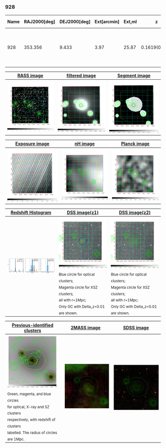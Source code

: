<div STYLE="page-break-after: always;"></div>

### 928

|Name|RAJ2000[deg]|DEJ2000[deg] |Ext[arcmin]| Ext,ml | z | z_src| C|GC(XSZ,Delta_z<0.01)| GC(OPT,Delta_z<0.01)|GC| R_sig[arcmin] | R500[arcmin] | R500[Mpc]| CRsig[c/s] | CR500[c/s] |L500[1E44 erg/s]|F500[1E-12 erg/s/cm^2]| M500[1E14 Msun]|Tx[keV]|Cnt_sig|Beta|Rc[arcmin]|Comment|Alias|
|---|---|---|---|---|---|------|---|--------|---------|----------|---|---|---|---|---|---|---|---|---|---|---|---|---|---|
|928| 353.356| 9.433| 3.97| 25.87| 0.1619(0.005)| z1, z_xsz| B| F20, SPI, Tar| A, C, N, RM, W| A, C, F20, N, SPI, Tar, W| 12.212| 5.895| 0.985| 0.135(0.034)| 0.124(0.031)| 1.661(0.315)| 2.309(0.438)| 3.18(0.29)| 4.61(0.27)| 62.7| 0.624(-0.093+0.189)| 3.806(-1.150+1.858)| -| t193|

|[RASS image](../image/928/928_img.pdf)|[filtered image](../image/928/928_fil.pdf)|[Segment image](../image/928/928_seg.pdf)|
|-------------------|--------------------|-------------------|
| <img src="../image/928/928_img.png" width="300">  | <img src="../image/928/928_fil.png" width="300">   | <img src="../image/928/928_seg.png" width="300">  |

|[Exposure image](../image/928/928_mex.pdf)| [nH image](../image/928/928_nh.pdf)| [Planck image](../image/928/928_p.pdf)|
|-------------------|--------------------|-------------------|
|<img src="../image/928/928_mex.png" width="300">   | <img src="../image/928/928_nh.png" width="300">    | <img src="../image/928/928_p.png" width="300"> |

|[Redshift Histogram](../image/928/928_zg.pdf) | [DSS image(z1)](../image/928/928_dss_z1.pdf)      |  [DSS image(z2)](../image/928/928_dss_z2.pdf)    |
|-------------------|--------------------|-------------------|
|<img src="../image/928/928_zg.png" width="300"> |<img src="../image/928/928_dss_z1.png" width="300"> <sub><br>Blue circle for optical clusters; <br>Magenta circle for XSZ clusters; <br>all with r=1Mpc; <br>Only GC with Delta_z<0.01 are shown. </sub>| <img src="../image/928/928_dss_z2.png" width="300"><sub><br>Blue circle for optical clusters; <br>Magenta circle for XSZ clusters; <br>all with r=1Mpc; <br>Only GC with Delta_z<0.01 are shown. </sub> |

|[Previous-identified clusters](../image/928/928_gc.pdf) | [2MASS image](../image/928/928_2mass.pdf)      |[SDSS image](../image/928/928_sdss.pdf)   |
|-------------------|-------------------|-------------------|
|<img src=../image/928/928_gc.png width="300"> <br><sub>Green, magenta, and blue circles <br>for optical, X-ray and SZ clusters <br>respectively, with redshift of clusters <br>labelled. The radius of circles <br>are 1Mpc.</sub>|<img src="../image/928/928_2mass.png" width="300">  | <img src="../image/928/928_sdss.png" width="300">  |




